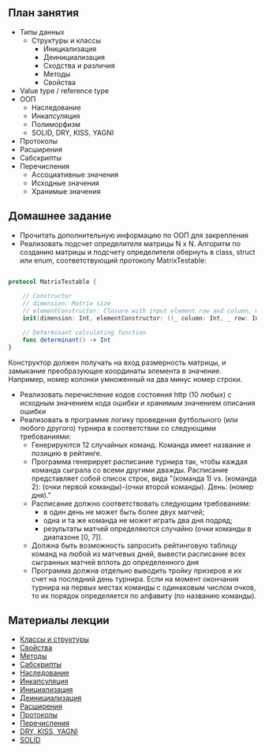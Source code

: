 ## План занятия

* Типы данных
    - Структуры и классы
        - Инициализация
        - Деинициализация
        - Сходства и различия
        - Методы
        - Свойства
* Value type / reference type
* ООП
    - Наследование
    - Инкапсуляция
    - Полиморфизм
    - SOLID, DRY, KISS, YAGNI
* Протоколы
* Расширения
* Сабскрипты
* Перечисления
    - Ассоциативные значения
    - Исходные значения
    - Хранимые значения

## Домашнее задание

* Прочитать дополнительную информацию по ООП для закрепления
* Реализовать подсчет определителя матрицы N x N. Алгоритм по созданию матрицы и подсчету определителя обернуть в class, struct или enum, соответствующий протоколу MatrixTestable:

```swift

protocol MatrixTestable {
        
    // Constructor
    // dimension: Matrix size
    // elementConstructor: Closure with input element row and column, which return the element Int value.
    init(dimension: Int, elementConstructor: ((_ column: Int, _ row: Int) -> Int))

    // Determinant calculating function
    func determinant() -> Int
}


```
Конструктор должен получать на вход размерность матрицы, и замыкание преобразующее координаты элемента в значение. Например, номер колонки умноженный на два минус номер строки.

* Реализовать перечисление кодов состояния http (10 любых) с исходным значением кода ошибки и хранимым значением описания ошибки
* Реализовать в программе логику проведения футбольного (или любого другого) турнира в соответствии со следующими требованиями:
    - Генерируются 12 случайных команд. Команда имеет название и позицию в рейтинге.
    - Программа генерирует расписание турнира так, чтобы каждая команда сыграла со всеми другими дважды. Расписание представляет собой список строк, вида "(команда 1) vs. (команда 2): (очки первой команды)-(очки второй команды). День: (номер дня)."
    - Расписание должно соответствовать следующим требованиям:
        - в один день не может быть более двух матчей;
        - одна и та же команда не может играть два дня подряд;
        - результаты матчей определяются случайно (очки команды в диапазоне [0, 7]). 
    - Должна быть возможность запросить рейтинговую таблицу команд на любой из матчевых дней, вывести расписание всех сыгранных матчей вплоть до определенного дня
    - Программа должна отдельно выводить тройку призеров и их счет на последний день турнира. Если на момент окончания турнира на первых местах команды с одинаковым числом очков, то их порядок определяется по алфавиту (по названию команды).

## Материалы лекции

* [Классы и структуры](https://swiftbook.ru/content/languageguide/classes-and-structures/)
* [Свойства](https://swiftbook.ru/content/languageguide/properties/)
* [Методы](https://swiftbook.ru/content/languageguide/methods/)
* [Сабскрипты](https://swiftbook.ru/content/languageguide/subscripts/)
* [Наследование](https://swiftbook.ru/content/languageguide/inheritance/)
* [Инкапсуляция](https://swiftbook.ru/content/languageguide/access-control/)
* [Инициализация](https://swiftbook.ru/content/languageguide/initialization/)
* [Деинициализация](https://swiftbook.ru/content/languageguide/deinitialization/)
* [Расширения](https://swiftbook.ru/content/languageguide/extensions/)
* [Протоколы](https://swiftbook.ru/content/languageguide/protocols/)
* [Перечисления](https://swiftbook.ru/content/languageguide/enumerations/)
* [DRY, KISS, YAGNI](https://www.youtube.com/watch?v=dz6ZsIcxoo0)
* [SOLID](https://medium.com/webbdev/solid-4ffc018077da)
